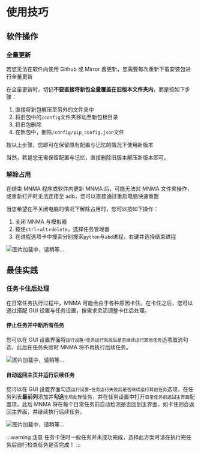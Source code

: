 # 使用技巧

## 软件操作

### 全量更新

若您无法在软件内使用 Github 或 Mirror 酱更新，您需要每次重新下载安装包进行全量更新

在全量更新时，切记**不要直接将新包全量覆盖在旧版本文件夹内**，而是按如下步骤：

1. 直接将新包解压至另外的文件夹中
2. 将旧包中的`/config`文件夹移动至新包根目录
3. 将旧包删除
4. 在新包中，删除`/config/pip_config.json`文件

按以上步骤，您即可在保留原有配置与记忆的情况下使用新版本

当然，若是您无需保留配置与记忆，直接删除旧版本解压新版本即可。

### 解除占用

在结束 MNMA 程序或软件内更新 MNMA 后，可能无法对 MNMA 文件夹操作，或重新打开时无法连接至 adb，您可以直接通过重启电脑快速重置

当您希望在不关闭电脑的情况下解除占用时，您可以按如下操作：

1. 关闭 MNMA 与模拟器
2. 按住`ctrl`+`alt`+`delete`，选择任务管理器
3. 在进程选项卡中搜索分别搜索`python`与`abd`进程，右键并选择结束进程

![图片加载中，请稍等...](/users/tasker.png)

## 最佳实践

### 任务卡住后处理

在日常任务执行过程中，MNMA 可能会由于各种原因卡住。在卡住之后，您可以通过搭配 GUI 设置与任务设置，按需求灵活调整卡住后处理。

#### 停止任务并中断所有任务

您可以在 GUI 设置界面将`运行设置`-`任务运行失败后是否继续运行其他任务`选项取消勾选，此后在任务失败时 MNMA 将不再执行后续任务。

![图片加载中，请稍等...](/users/on_error.png)

#### 自动返回主页并运行后续任务

您可以在 GUI 设置界面勾选`运行设置`-`任务运行失败后是否继续运行其他任务`选项，在任务列表**最前列**添加并**勾选**`全局处理`任务，并在任务设置中打开`日常任务前返回主界面`配置项。此后 MNMA 将在每个日常任务前自动检测是否回到主界面，如卡住则会返回主界面，并继续执行后续任务。

![图片加载中，请稍等...](/users/global_setting.png)

:::warning 注意
任务卡住时一般任务并未成功完成，选择此方案时请在执行完任务后自行检查任务是否完成！
:::
